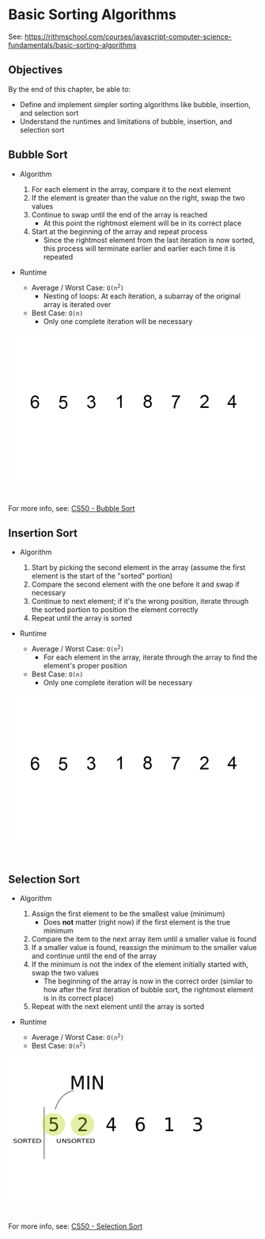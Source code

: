 # Basic Sorting Algorithms

See:
<https://rithmschool.com/courses/javascript-computer-science-fundamentals/basic-sorting-algorithms>

## Objectives

By the end of this chapter, be able to:

- Define and implement simpler sorting algorithms like bubble, insertion, and
  selection sort
- Understand the runtimes and limitations of bubble, insertion, and selection
  sort

## Bubble Sort

- Algorithm

  1. For each element in the array, compare it to the next element
  2. If the element is greater than the value on the right, swap the two values
  3. Continue to swap until the end of the array is reached
     - At this point the rightmost element will be in its correct place
  4. Start at the beginning of the array and repeat process
     - Since the rightmost element from the last iteration is now sorted, this
       process will terminate earlier and earlier each time it is repeated

- Runtime

  - Average / Worst Case: <code>O(n<sup>2</sup>)</code>
    - Nesting of loops: At each iteration, a subarray of the original array is
      iterated over
  - Best Case: `O(n)`
    - Only one complete iteration will be necessary

<div style="align-items:center;display:flex;justify-content:center">
  <img src="bubble-sort.gif" style="margin-bottom:2rem" />
</div>

For more info, see: [CS50 - Bubble Sort][1]

## Insertion Sort

- Algorithm

  1. Start by picking the second element in the array (assume the first element
     is the start of the "sorted" portion)
  2. Compare the second element with the one before it and swap if necessary
  3. Continue to next element; if it's the wrong position, iterate through the
     sorted portion to position the element correctly
  4. Repeat until the array is sorted

- Runtime

  - Average / Worst Case: <code>O(n<sup>2</sup>)</code>
    - For each element in the array, iterate through the array to find the
      element's proper position
  - Best Case: `O(n)`
    - Only one complete iteration will be necessary

<div style="align-items:center;display:flex;justify-content:center">
  <img src="insertion-sort.gif" style="margin-bottom:2rem" />
</div>

## Selection Sort

- Algorithm

  1. Assign the first element to be the smallest value (minimum)
     - Does **not** matter (right now) if the first element is the true minimum
  2. Compare the item to the next array item until a smaller value is found
  3. If a smaller value is found, reassign the minimum to the smaller value and
     continue until the end of the array
  4. If the minimum is not the index of the element initially started with, swap
     the two values
     - The beginning of the array is now in the correct order (similar to how
       after the first iteration of bubble sort, the rightmost element is in its
       correct place)
  5. Repeat with the next element until the array is sorted

- Runtime

  - Average / Worst Case: <code>O(n<sup>2</sup>)</code>
  - Best Case: <code>O(n<sup>2</sup>)</code>

<div style="align-items:center;display:flex;justify-content:center">
  <img src="selection-sort.gif" style="margin-bottom:2rem" />
</div>

For more info, see: [CS50 - Selection Sort][3]

[1]: https://youtube.com/watch?v=8Kp-8OGwphY
[2]: https://youtube.com/watch?v=DFG-XuyPYUQ
[3]: https://youtube.com/watch?v=f8hXR_Hvybo
